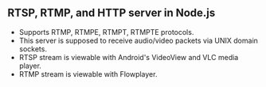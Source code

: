 ## RTSP, RTMP, and HTTP server in Node.js

- Supports RTMP, RTMPE, RTMPT, RTMPTE protocols.
- This server is supposed to receive audio/video packets via UNIX domain sockets.
- RTSP stream is viewable with Android's VideoView and VLC media player.
- RTMP stream is viewable with Flowplayer.
